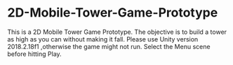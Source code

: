 # 2D-Mobile-Tower-Game-Prototype
This is a 2D Mobile Tower Game Prototype. The objective is to build a tower as high as you can without making it fall.
Please use Unity version 2018.2.18f1 ,otherwise the game might not run.
Select the Menu scene before hitting Play.
